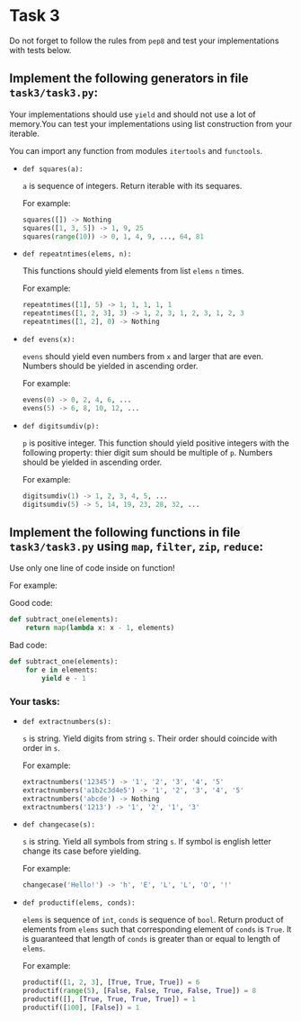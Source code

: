 # Task 3

Do not forget to follow the rules from `pep8` and test your implementations with tests below.

## Implement the following generators in file `task3/task3.py`:

Your implementations should use `yield` and should not use a lot of memory.You can test your implementations using list construction from your iterable.

You can import any function from modules `itertools` and `functools`.


* `def squares(a):`

  `a` is sequence of integers. Return iterable with its sequares.

  For example:
    ```python
    squares([]) -> Nothing
    squares([1, 3, 5]) -> 1, 9, 25
    squares(range(10)) -> 0, 1, 4, 9, ..., 64, 81
    ```

* `def repeatntimes(elems, n):`

  This functions should yield elements from list `elems` `n` times.

  For example:
    ```python
    repeatntimes([1], 5) -> 1, 1, 1, 1, 1
    repeatntimes([1, 2, 3], 3) -> 1, 2, 3, 1, 2, 3, 1, 2, 3
    repeatntimes([1, 2], 0) -> Nothing
    ```

* `def evens(x):`

  `evens` should yield even numbers from `x` and larger that are even. Numbers should be yielded in ascending order.

  For example:
    ```python
    evens(0) -> 0, 2, 4, 6, ...
    evens(5) -> 6, 8, 10, 12, ...
    ```

* `def digitsumdiv(p):`

  `p` is positive integer. This function should yield positive integers with the following property: thier digit sum should be multiple of `p`. Numbers should be yielded in ascending order.

  For example:
    ```python
    digitsumdiv(1) -> 1, 2, 3, 4, 5, ...
    digitsumdiv(5) -> 5, 14, 19, 23, 28, 32, ...
    ```


## Implement the following functions in file `task3/task3.py` using `map`, `filter`, `zip`, `reduce`:

Use only one line of code inside on function!

For example:

  Good code:
  ```python
  def subtract_one(elements):
      return map(lambda x: x - 1, elements)
  ```

  Bad code:
  ```python
  def subtract_one(elements):
      for e in elements:
          yield e - 1
  ```

### Your tasks:

* `def extractnumbers(s):`
  
  `s` is string. Yield digits from string `s`. Their order should coincide with order in `s`.

  For example:
    ```python
    extractnumbers('12345') -> '1', '2', '3', '4', '5'
    extractnumbers('a1b2c3d4e5') -> '1', '2', '3', '4', '5'
    extractnumbers('abcde') -> Nothing
    extractnumbers('1213') -> '1', '2', '1', '3'
    ```

* `def changecase(s):`

  `s` is string. Yield all symbols from string `s`. If symbol is english letter change its case before yielding.

  For example:
    ```python
    changecase('Hello!') -> 'h', 'E', 'L', 'L', 'O', '!'
    ```

* `def productif(elems, conds):`

  `elems` is sequence of `int`, `conds` is sequence of `bool`. Return product of elements from `elems` such that corresponding element of `conds` is `True`. It is guaranteed that length of `conds` is greater than or equal to length of `elems`.

  For example:
    ```python
    productif([1, 2, 3], [True, True, True]) = 6
    productif(range(5), [False, False, True, False, True]) = 8
    productif([], [True, True, True, True]) = 1
    productif([100], [False]) = 1
    ```
